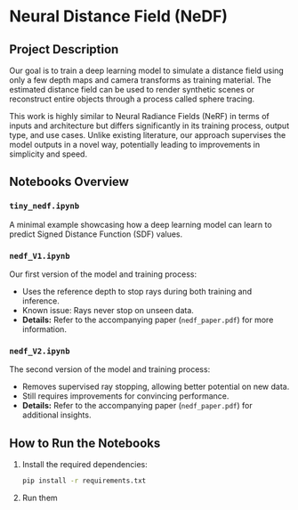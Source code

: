 # Neural Distance Field (NeDF)

## Project Description
Our goal is to train a deep learning model to simulate a distance field using only a few depth maps and camera transforms as training material. The estimated distance field can be used to render synthetic scenes or reconstruct entire objects through a process called sphere tracing.

This work is highly similar to Neural Radiance Fields (NeRF) in terms of inputs and architecture but differs significantly in its training process, output type, and use cases. Unlike existing literature, our approach supervises the model outputs in a novel way, potentially leading to improvements in simplicity and speed.

## Notebooks Overview

### `tiny_nedf.ipynb`
A minimal example showcasing how a deep learning model can learn to predict Signed Distance Function (SDF) values.

### `nedf_V1.ipynb`
Our first version of the model and training process:
- Uses the reference depth to stop rays during both training and inference.
- Known issue: Rays never stop on unseen data.
- **Details:** Refer to the accompanying paper (`nedf_paper.pdf`) for more information.

### `nedf_V2.ipynb`
The second version of the model and training process:
- Removes supervised ray stopping, allowing better potential on new data.
- Still requires improvements for convincing performance.
- **Details:** Refer to the accompanying paper (`nedf_paper.pdf`) for additional insights.

## How to Run the Notebooks

1. Install the required dependencies:
   ```bash
   pip install -r requirements.txt
2. Run them
